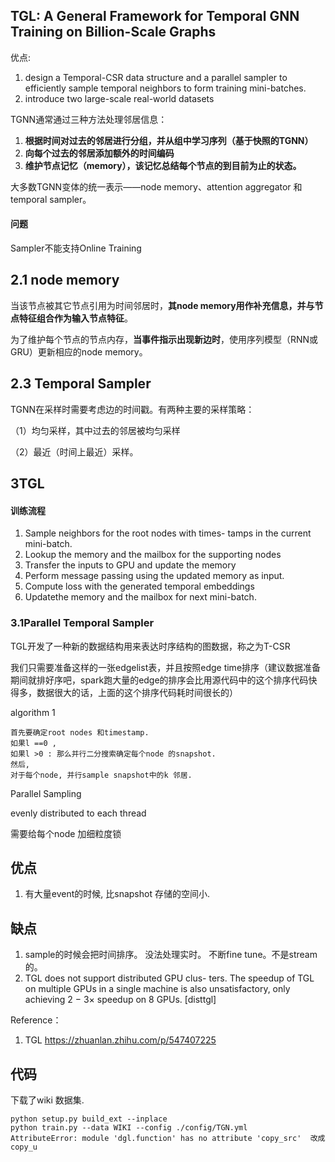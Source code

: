 ## TGL: A General Framework for Temporal GNN Training on Billion-Scale Graphs

优点:

1. design a Temporal-CSR data structure and a parallel sampler to efficiently sample temporal neighbors to form training mini-batches. 
2.  introduce two large-scale real-world datasets 

TGNN通常通过三种方法处理邻居信息：

1. **根据时间对过去的邻居进行分组，并从组中学习序列（基于快照的TGNN）**
2. **向每个过去的邻居添加额外的时间编码**
3. **维护节点记忆（memory），该记忆总结每个节点的到目前为止的状态。**

大多数TGNN变体的统一表示——node memory、attention aggregator 和temporal sampler。

#### 问题

Sampler不能支持Online Training

## 2.1 node memory

当该节点被其它节点引用为时间邻居时，**其node memory用作补充信息，并与节点特征组合作为输入节点特征**。

为了维护每个节点的节点内存，**当事件指示出现新边时**，使用序列模型（RNN或GRU）更新相应的node memory。

## 2.3 **Temporal Sampler**

TGNN在采样时需要考虑边的时间戳。有两种主要的采样策略：

（1）均匀采样，其中过去的邻居被均匀采样

（2）最近（时间上最近）采样。

## 3TGL

#### 训练流程

1. Sample neighbors for the root nodes with times- tamps in the current mini-batch.
2. Lookup the memory and the mailbox for the supporting nodes
3. Transfer the inputs to GPU and update the memory
4. Perform message passing using the updated memory as input.
5. Compute loss with the generated temporal embeddings
6. Updatethe memory and the mailbox for next mini-batch.

### 3.1Parallel Temporal Sampler

TGL开发了一种新的数据结构用来表达时序结构的图数据，称之为T-CSR

我们只需要准备这样的一张edgelist表，并且按照edge time排序（建议数据准备期间就排好序吧，spark跑大量的edge的排序会比用源代码中的这个排序代码快得多，数据很大的话，上面的这个排序代码耗时间很长的）

algorithm 1

```
首先要确定root nodes 和timestamp.
如果l ==0 , 
如果l >0 : 那么并行二分搜索确定每个node 的snapshot.
然后, 
对于每个node, 并行sample snapshot中的k 邻居. 
```

Parallel Sampling 

evenly distributed to each thread 

需要给每个node 加细粒度锁

## 优点

1. 有大量event的时候, 比snapshot 存储的空间小. 

## 缺点

1. sample的时候会把时间排序。 没法处理实时。 不断fine tune。不是stream的。
1. TGL does not support distributed GPU clus- ters. The speedup of TGL on multiple GPUs in a single machine is also unsatisfactory, only achieving 2 − 3× speedup on 8 GPUs.  [disttgl]

Reference：

1. TGL https://zhuanlan.zhihu.com/p/547407225

## 代码

下载了wiki 数据集. 

```
python setup.py build_ext --inplace
python train.py --data WIKI --config ./config/TGN.yml
AttributeError: module 'dgl.function' has no attribute 'copy_src'  改成copy_u
```

